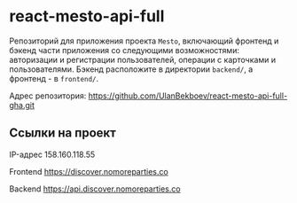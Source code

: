 # react-mesto-api-full
Репозиторий для приложения проекта `Mesto`, включающий фронтенд и бэкенд части приложения со следующими возможностями: авторизации и регистрации пользователей, операции с карточками и пользователями. Бэкенд расположите в директории `backend/`, а фронтенд - в `frontend/`. 

Адрес репозитория: https://github.com/UlanBekboev/react-mesto-api-full-gha.git

## Ссылки на проект

IP-адрес 158.160.118.55

Frontend https://discover.nomoreparties.co

Backend https://api.discover.nomoreparties.co
